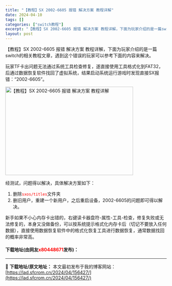 ```yaml
---
title: "【教程】SX 2002-6605 报错 解决方案 教程详解"
date: 2024-04-10
tags: []
categories: ["switch教程"]
excerpt: "【教程】SX 2002-6605 报错 解决方案 教程详解，下面为玩家介绍的是一篇switch的相关教程文章，遇到这个错误的玩家可以参考下面的内容来解决。 玩家TF卡出问题无法通过系统工具检查修复，遂直接使用工具格式化到FAT32，后通过数据恢复软件找回了虚拟系统，结果启动系统运行游戏时发现直接SX&hellip;"
layout: post
---
```


 <p>【教程】SX 2002-6605 报错 解决方案 教程详解，下面为玩家介绍的是一篇switch的相关教程文章，遇到这个错误的玩家可以参考下面的内容来解决。</p> <p>玩家TF卡出问题无法通过系统工具检查修复，遂直接使用工具格式化到FAT32，后通过数据恢复软件找回了虚拟系统，结果启动系统运行游戏时发现直接SX报错：&ldquo;2002-6605&rdquo;。</p> <p><img src="https://lad.sfcrom.cn/wp-content/uploads/2024/04/20240410_66162edbbc956.webp" style="width: 399px; height: 276px;" alt="【教程】SX 2002-6605 报错 解决方案 教程详解" /></p> <p>经测试，问题得以解决，具体解决方案如下：</p> <ol> <li>删除<span style="color:#FF0000;"><code>sxos/titles</code></span>文件夹</li> <li>删旧用户，重建一个新用户，之后重启设备，2002-6605的问题即可得以解决。</li> </ol> <p>新手如果不小心内存卡出错的，右键读卡器盘符-属性-工具-检查，修复失败或无法修复的，本身又没做备份，可以按系统提示格式化内存卡后（切记不要放入任何数据），直接使用数据恢复软件中的格式化恢复工具进行数据恢复，通常数据找回的概率非常高。</p> <p><h4>下载地址(由网友<font color="red">x80448671</font>发布)：</h4></p> 

---
📖 **下载地址/原文地址：** 本文最初发布于我的博客网站：[https://lad.sfcrom.cn/2024/04/156427/](https://lad.sfcrom.cn/2024/04/156427/)
